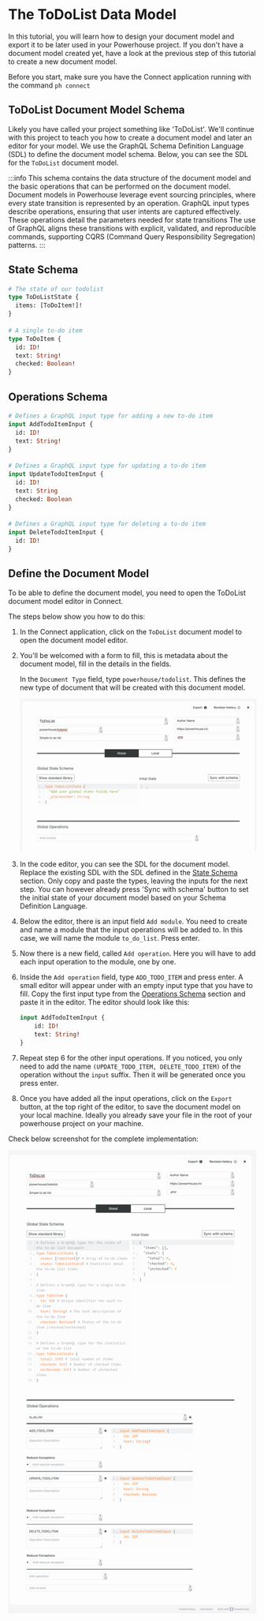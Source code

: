 
# The ToDoList Data Model

In this tutorial, you will learn how to design your document model and export it to be later used in your Powerhouse project.
If you don't have a document model created yet, have a look at the previous step of this tutorial to create a new document model.

Before you start, make sure you have the Connect application running with the command `ph connect`

## ToDoList Document Model Schema

Likely you have called your project something like 'ToDoList'. We'll continue with this project to teach you how to create a document model and later an editor for your model. We use the GraphQL Schema Definition Language (SDL) to define the document model schema. Below, you can see the SDL for the `ToDoList` document model.

:::info
This schema contains the data structure of the document model and the basic operations that can be performed on the document model.
Document models in Powerhouse leverage event sourcing principles, where every state transition is represented by an operation. GraphQL input types describe operations, ensuring that user intents are captured effectively. These operations detail the parameters needed for state transitions The use of GraphQL aligns these transitions with explicit, validated, and reproducible commands, supporting CQRS (Command Query Responsibility Segregation) patterns.
:::

## State Schema

```graphql
# The state of our todolist
type ToDoListState {
  items: [ToDoItem!]!
}

# A single to-do item
type ToDoItem {
  id: ID!
  text: String!
  checked: Boolean!
}
```

## Operations Schema

```graphql
# Defines a GraphQL input type for adding a new to-do item
input AddTodoItemInput {
  id: ID!
  text: String!
}

# Defines a GraphQL input type for updating a to-do item
input UpdateTodoItemInput {
  id: ID!
  text: String
  checked: Boolean
}

# Defines a GraphQL input type for deleting a to-do item
input DeleteTodoItemInput {
  id: ID!
}
```

## Define the Document Model

To be able to define the document model, you need to open the ToDoList document model editor in Connect. 

The steps below show you how to do this:

1. In the Connect application, click on the `ToDoList` document model to open the document model editor.
2. You'll be welcomed with a form to fill, this is metadata about the document model, fill in the details in the fields. 

    In the `Document Type` field, type `powerhouse/todolist`. This defines the new type of document that will be created with this document model.
    
    ![ToDoList Document Model Form Metadata](./images/form.png)

3. In the code editor, you can see the SDL for the document model. Replace the existing SDL with the SDL defined in the [State Schema](#state-schema) section. Only copy and paste the types, leaving the inputs for the next step. You can however already press 'Sync with schema' button to set the initial state of your document model based on your Schema Definition Language. 
4. Below the editor, there is an input field `Add module`. You need to create and name a module that the input operations will be added to. In this case, we will name the module `to_do_list`. Press enter.
5. Now there is a new field, called `Add operation`. Here you will have to add each input operation to the module, one by one.
6. Inside the `Add operation` field, type `ADD_TODO_ITEM` and press enter. A small editor will appear under with an empty input type that you have to fill. Copy the first input type from the [Operations Schema](#operations-schema) section and paste it in the editor. The editor should look like this:

    ```graphql
    input AddTodoItemInput {
        id: ID!
        text: String!
    }
    ```

7. Repeat step 6 for the other input operations. If you noticed, you only need to add the name `(UPDATE_TODO_ITEM, DELETE_TODO_ITEM)` of the operation without the `input` suffix. Then it will be generated once you press enter.
8. Once you have added all the input operations, click on the `Export` button, at the top right of the editor, to save the document model on your local machine. Ideally you already save your file in the root of your powerhouse project on your machine.

Check below screenshot for the complete implementation:

![ToDoList Document Model](./images/completeEditor.png)
